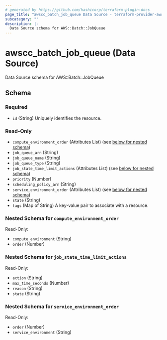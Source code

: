 ```yaml
---
# generated by https://github.com/hashicorp/terraform-plugin-docs
page_title: "awscc_batch_job_queue Data Source - terraform-provider-awscc"
subcategory: ""
description: |-
  Data Source schema for AWS::Batch::JobQueue
---
```


# awscc_batch_job_queue (Data Source)

Data Source schema for AWS::Batch::JobQueue



<!-- schema generated by tfplugindocs -->
## Schema

### Required

- `id` (String) Uniquely identifies the resource.

### Read-Only

- `compute_environment_order` (Attributes List) (see [below for nested schema](#nestedatt--compute_environment_order))
- `job_queue_arn` (String)
- `job_queue_name` (String)
- `job_queue_type` (String)
- `job_state_time_limit_actions` (Attributes List) (see [below for nested schema](#nestedatt--job_state_time_limit_actions))
- `priority` (Number)
- `scheduling_policy_arn` (String)
- `service_environment_order` (Attributes List) (see [below for nested schema](#nestedatt--service_environment_order))
- `state` (String)
- `tags` (Map of String) A key-value pair to associate with a resource.

<a id="nestedatt--compute_environment_order"></a>
### Nested Schema for `compute_environment_order`

Read-Only:

- `compute_environment` (String)
- `order` (Number)


<a id="nestedatt--job_state_time_limit_actions"></a>
### Nested Schema for `job_state_time_limit_actions`

Read-Only:

- `action` (String)
- `max_time_seconds` (Number)
- `reason` (String)
- `state` (String)


<a id="nestedatt--service_environment_order"></a>
### Nested Schema for `service_environment_order`

Read-Only:

- `order` (Number)
- `service_environment` (String)
